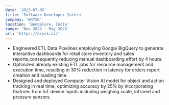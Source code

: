 ```yaml
---
date: '2023-07-05'
title: 'Software Developer Intern'
company: 'BRYSK'
location: 'Bengalore, India'
range: 'Nov 2021 - May 2022'
url: 'https://brysk.ai/'
---
```


- Engineered ETL Data Pipelines employing Google BigQuery to generate interactive dashboards for retail store inventory and sales reports,consequently reducing manual dashboarding effort by 4 hours.
- Optimized already existing ETL jobs for resource management and execution time, resulting in 30% reduction in latency for orders report creation and loading time.
- Designed and deployed Computer Vision AI model for object and action tracking in real time, optimizing accuracy by 25% by incorporating features from IoT device inputs including weighing scale, infrared and pressure sensors.